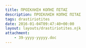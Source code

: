 ```yaml
---
title: ΠΡΟΣΚΛΗΣΗ ΚΟΠΗΣ ΠΙΤΑΣ
description: ΠΡΟΣΚΛΗΣΗ ΚΟΠΗΣ ΠΙΤΑΣ
tags: drastiriotites
date: 2016-01-04T09:47:40+00:00
layout: layouts/drastiriotites.njk
attachment:
    - 39-yyyy-yyyyy.doc
---
```


<!-- excerpt -->

